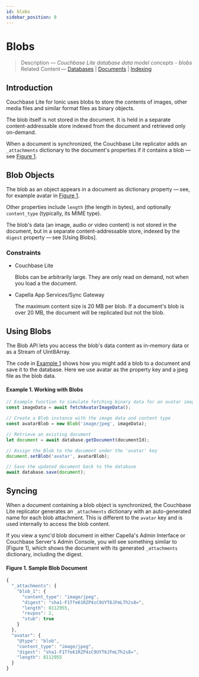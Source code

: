 ```yaml
---
id: blobs 
sidebar_position: 8
---
```


# Blobs 

> Description — _Couchbase Lite database data model concepts - blobs_  
> Related Content — [Databases](databases.md) | [Documents](documents.md) | [Indexing](indexing.md)

## Introduction

Couchbase Lite for Ionic uses blobs to store the contents of images, other media files and similar format files as binary objects.

The blob itself is not stored in the document. It is held in a separate content-addressable store indexed from the document and retrieved only on-demand.

When a document is synchronized, the Couchbase Lite replicator adds an `_attachments` dictionary to the document's properties if it contains a blob — see [Figure 1](#figure-1-sample-blob-document).

## Blob Objects

The blob as an object appears in a document as dictionary property — see, for example avatar in [Figure 1](#figure-1-sample-blob-document).

Other properties include `length` (the length in bytes), and optionally `content_type` (typically, its MIME type).

The blob's data (an image, audio or video content) is not stored in the document, but in a separate content-addressable store, indexed by the `digest` property — see [Using Blobs].

### Constraints

* Couchbase Lite

    Blobs can be arbitrarily large. They are only read on demand, not when you load a the document.

* Capella App Services/Sync Gateway

    The maximum content size is 20 MB per blob. If a document's blob is over 20 MB, the document will be replicated but not the blob.

## Using Blobs

The Blob API lets you access the blob's data content as in-memory data or as a Stream of Uint8Array.

The code in [Example 1](#example-1-working-with-blobs) shows how you might add a blob to a document and save it to the database. Here we use avatar as the property key and a jpeg file as the blob data.

#### Example 1. Working with Blobs

```typescript
// Example function to simulate fetching binary data for an avatar image
const imageData = await fetchAvatarImageData();

// Create a Blob instance with the image data and content type
const avatarBlob = new Blob('image/jpeg', imageData);

// Retrieve an existing document
let document = await database.getDocument(documentId);

// Assign the Blob to the document under the 'avatar' key
document.setBlob('avatar', avatarBlob);

// Save the updated document back to the database
await database.save(document);
```

## Syncing

When a document containing a blob object is synchronized, the Couchbase Lite replicator generates an `_attachments` dictionary with an auto-generated name for each blob attachment. This is different to the `avatar` key and is used internally to access the blob content.

If you view a sync'd blob document in either Capella's Admin Interface or Couchbase Server's Admin Console, you will see something similar to [Figure 1], which shows the document with its generated `_attachments` dictionary, including the digest.

#### Figure 1. Sample Blob Document

```typescript
{
  "_attachments": {
    "blob_1": {
      "content_type": "image/jpeg",
      "digest": "sha1-F1Tfe61RZP4zC9UYT6JFmLTh2s8=",
      "length": 8112955,
      "revpos": 2,
      "stub": true
    }
  },
  "avatar": {
    "@type": "blob",
    "content_type": "image/jpeg",
    "digest": "sha1-F1Tfe61RZP4zC9UYT6JFmLTh2s8=",
    "length": 8112955
  }
}
```







